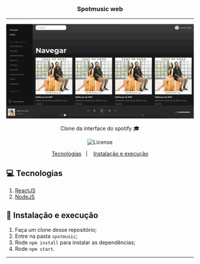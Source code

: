 <h3 align="center">
  Spotmusic web
</h3>

---

<p align="center">
   <img alt="License" src="Screen%20Recording%202020-03-26%20at%2009.19%20PM.gif">
</p>

<p align="center">Clone da interface do spotify 🎓</p>

<p align="center">
  <img alt="License" src="https://img.shields.io/badge/license-MIT-%2304D361">
</p>

<p align="center">
  <a href="#-Tecnologias">Tecnologias</a>&nbsp;&nbsp;&nbsp;|&nbsp;&nbsp;&nbsp;
  <a href="#-instalacao-e-execução">Instalação e execução</a>
</p>


## 💻 Tecnologias
1. <a href="https://pt-br.reactjs.org/" target="_blank" alt="ReactJS" >ReactJS</a>
2. <a href="https://nodejs.org/en/" target="_blank" alt="NodeJS" >NodeJS</a>

## 🚀 Instalação e execução
1. Faça um clone desse repositório;
2. Entre na pasta `spotmusic`;
3. Rode `npm install` para instalar as dependências;
4. Rode `npm start`.
---
